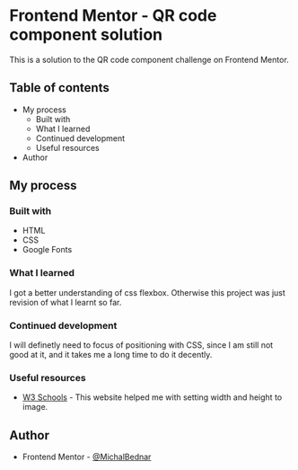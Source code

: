 # Frontend Mentor - QR code component solution

This is a solution to the QR code component challenge on Frontend Mentor.

## Table of contents

- My process
  - Built with
  - What I learned
  - Continued development
  - Useful resources
- Author


## My process

### Built with

- HTML
- CSS
- Google Fonts


### What I learned

I got a better understanding of css flexbox. Otherwise this project was just revision of what I learnt so far.


### Continued development

I will definetly need to focus of positioning with CSS, since I am still not good at it, and it takes me a long time to do
it decently.


### Useful resources

- [W3 Schools](https://www.w3schools.com) - This website helped me with setting width and height to image.


## Author

- Frontend Mentor - [@MichalBednar](https://www.frontendmentor.io/profile/MichalBednar)
